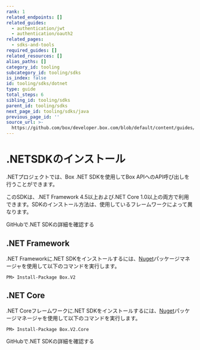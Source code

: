 ```yaml
---
rank: 1
related_endpoints: []
related_guides:
  - authentication/jwt
  - authentication/oauth2
related_pages:
  - sdks-and-tools
required_guides: []
related_resources: []
alias_paths: []
category_id: tooling
subcategory_id: tooling/sdks
is_index: false
id: tooling/sdks/dotnet
type: guide
total_steps: 6
sibling_id: tooling/sdks
parent_id: tooling/sdks
next_page_id: tooling/sdks/java
previous_page_id: ''
source_url: >-
  https://github.com/box/developer.box.com/blob/default/content/guides/tooling/sdks/dotnet.md
---
```

# .NETSDKのインストール

.NETプロジェクトでは、Box .NET SDKを使用してBox APIへのAPI呼び出しを行うことができます。

このSDKは、.NET Framework 4.5以上および.NET Core 1.0以上の両方で利用できます。SDKのインストール方法は、使用しているフレームワークによって異なります。

<CTA to="https://github.com/box/box-windows-sdk-v2">

GitHubで.NET SDKの詳細を確認する

</CTA>

## .NET Framework

.NET Frameworkに.NET SDKをインストールするには、[Nuget][nuget]パッケージマネージャを使用して以下のコマンドを実行します。

```shell
PM> Install-Package Box.V2
```

## .NET Core

.NET Coreフレームワークに.NET SDKをインストールするには、[Nuget][nuget]パッケージマネージャを使用して以下のコマンドを実行します。

```shell
PM> Install-Package Box.V2.Core
```

<CTA to="https://github.com/box/box-windows-sdk-v2">

GitHubで.NET SDKの詳細を確認する

</CTA>

[nuget]: https://www.nuget.org/
